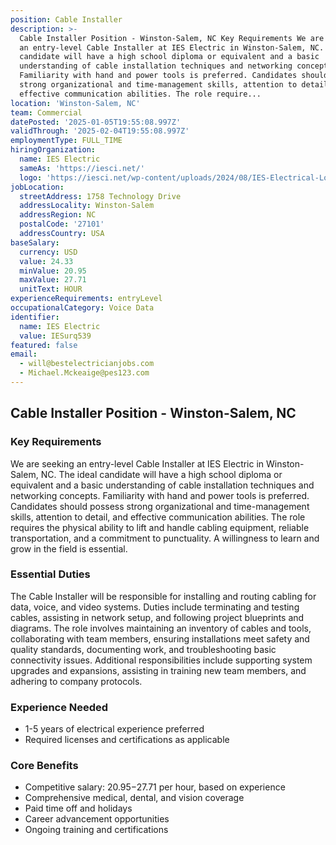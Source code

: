 ```yaml
---
position: Cable Installer
description: >-
  Cable Installer Position - Winston-Salem, NC Key Requirements We are seeking
  an entry-level Cable Installer at IES Electric in Winston-Salem, NC. The ideal
  candidate will have a high school diploma or equivalent and a basic
  understanding of cable installation techniques and networking concepts.
  Familiarity with hand and power tools is preferred. Candidates should possess
  strong organizational and time-management skills, attention to detail, and
  effective communication abilities. The role require...
location: 'Winston-Salem, NC'
team: Commercial
datePosted: '2025-01-05T19:55:08.997Z'
validThrough: '2025-02-04T19:55:08.997Z'
employmentType: FULL_TIME
hiringOrganization:
  name: IES Electric
  sameAs: 'https://iesci.net/'
  logo: 'https://iesci.net/wp-content/uploads/2024/08/IES-Electrical-Logo-color.png'
jobLocation:
  streetAddress: 1758 Technology Drive
  addressLocality: Winston-Salem
  addressRegion: NC
  postalCode: '27101'
  addressCountry: USA
baseSalary:
  currency: USD
  value: 24.33
  minValue: 20.95
  maxValue: 27.71
  unitText: HOUR
experienceRequirements: entryLevel
occupationalCategory: Voice Data
identifier:
  name: IES Electric
  value: IESurq539
featured: false
email:
  - will@bestelectricianjobs.com
  - Michael.Mckeaige@pes123.com
---
```




## Cable Installer Position - Winston-Salem, NC

### Key Requirements
We are seeking an entry-level Cable Installer at IES Electric in Winston-Salem, NC. The ideal candidate will have a high school diploma or equivalent and a basic understanding of cable installation techniques and networking concepts. Familiarity with hand and power tools is preferred. Candidates should possess strong organizational and time-management skills, attention to detail, and effective communication abilities. The role requires the physical ability to lift and handle cabling equipment, reliable transportation, and a commitment to punctuality. A willingness to learn and grow in the field is essential.

### Essential Duties
The Cable Installer will be responsible for installing and routing cabling for data, voice, and video systems. Duties include terminating and testing cables, assisting in network setup, and following project blueprints and diagrams. The role involves maintaining an inventory of cables and tools, collaborating with team members, ensuring installations meet safety and quality standards, documenting work, and troubleshooting basic connectivity issues. Additional responsibilities include supporting system upgrades and expansions, assisting in training new team members, and adhering to company protocols.

### Experience Needed
- 1-5 years of electrical experience preferred
- Required licenses and certifications as applicable

### Core Benefits
- Competitive salary: $20.95-$27.71 per hour, based on experience
- Comprehensive medical, dental, and vision coverage
- Paid time off and holidays
- Career advancement opportunities
- Ongoing training and certifications
